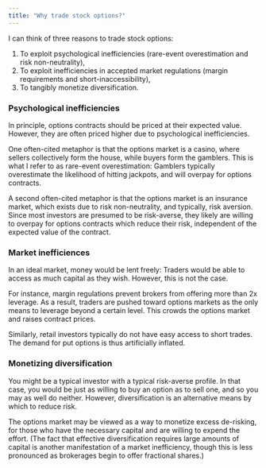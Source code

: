 ```yaml
---
title: "Why trade stock options?"
---
```


I can think of three reasons to trade stock options:

1. To exploit psychological inefficiencies (rare-event overestimation and risk non-neutrality),
2. To exploit inefficiencies in accepted market regulations (margin requirements and short-inaccessibility),
3. To tangibly monetize diversification.

### Psychological inefficiencies

In principle, options contracts should be priced at their expected value. However, they are often priced higher due to psychological inefficiencies.

One often-cited metaphor is that the options market is a casino, where sellers collectively form the house, while buyers form the gamblers. This is what I refer to as rare-event overestimation: Gamblers typically overestimate the likelihood of hitting jackpots, and will overpay for options contracts.

A second often-cited metaphor is that the options market is an insurance market, which exists due to risk non-neutrality, and typically, risk aversion. Since most investors are presumed to be risk-averse, they likely are willing to overpay for options contracts which reduce their risk, independent of the expected value of the contract.

### Market inefficiences

In an ideal market, money would be lent freely: Traders would be able to access as much capital as they wish. However, this is not the case.

For instance, margin regulations prevent brokers from offering more than 2x leverage. As a result, traders are pushed toward options markets as the only means to leverage beyond a certain level. This crowds the options market and raises contract prices.

Similarly, retail investors typically do not have easy access to short trades. The demand for put options is thus artificially inflated.

### Monetizing diversification

You might be a typical investor with a typical risk-averse profile. In that case, you would be just as willing to buy an option as to sell one, and so you may as well do neither. However, diversification is an alternative means by which to reduce risk. 

The options market may be viewed as a way to monetize excess de-risking, for those who have the necessary capital and are willing to expend the effort. (The fact that effective diversification requires large amounts of capital is another manifestation of a market inefficiency, though this is less pronounced as brokerages begin to offer fractional shares.)
